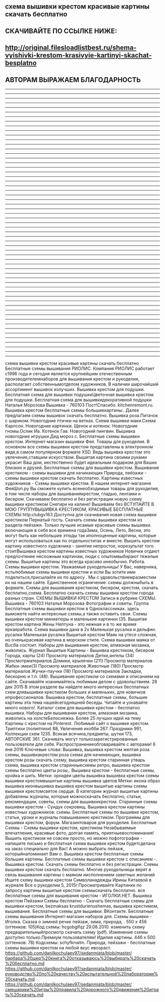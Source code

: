 схема вышивки крестом красивые картины скачать бесплатно
--------------------------------------------------
СКАЧИВАЙТЕ ПО ССЫЛКЕ НИЖЕ:
--------------------------------------------------
http://original.filesloadlistbest.ru/shema-vyishivki-krestom-krasivyie-kartinyi-skachat-besplatno
--------------------------------------------------
АВТОРАМ ВЫРАЖАЕМ БЛАГОДАРНОСТЬ
--------------------------------------------------
--------------------------------------------------
--------------------------------------------------
--------------------------------------------------
--------------------------------------------------
--------------------------------------------------
--------------------------------------------------
--------------------------------------------------
--------------------------------------------------
--------------------------------------------------
--------------------------------------------------
--------------------------------------------------
--------------------------------------------------
--------------------------------------------------
--------------------------------------------------
--------------------------------------------------
--------------------------------------------------
--------------------------------------------------
--------------------------------------------------
--------------------------------------------------
--------------------------------------------------
--------------------------------------------------
--------------------------------------------------
--------------------------------------------------
--------------------------------------------------
--------------------------------------------------
--------------------------------------------------
--------------------------------------------------
--------------------------------------------------
--------------------------------------------------
--------------------------------------------------
--------------------------------------------------
--------------------------------------------------
--------------------------------------------------
--------------------------------------------------
--------------------------------------------------
--------------------------------------------------
--------------------------------------------------
--------------------------------------------------
--------------------------------------------------
--------------------------------------------------
--------------------------------------------------
--------------------------------------------------
--------------------------------------------------
--------------------------------------------------
--------------------------------------------------
--------------------------------------------------
--------------------------------------------------
--------------------------------------------------
--------------------------------------------------
--------------------------------------------------
--------------------------------------------------
--------------------------------------------------
--------------------------------------------------
--------------------------------------------------
--------------------------------------------------
--------------------------------------------------
--------------------------------------------------
--------------------------------------------------
--------------------------------------------------
схема вышивки крестом красивые картины скачать бесплатно Бесплатные схемы вышивания РИОЛИС. Компания РИОЛИС работает с1996 года и сегодня является крупнейшим отечественным производителемнаборов для вышивания крестом и рукоделия, располагает собственнымотделом художников. В наличии широчайший ассортимент вышивок излучших. Вышивка крестом для подушки. Бесплатная схема для вышивки подушкиЦветочная вышивка крестом для подушки. Бесплатная схема для вышивкидекоративной подушки  Наталья Морозова Вышивка - 760103  Пост!Спасибо. kitchenremont.ru. Вышивка крестом бесплатные схемы большиекартины:. Далее предлагаем схемы вышивок скачать бесплатно. Вышивка роза.Питачок с шариком. Новогодние птички на ветках. Схема вышивки маки.Схема Карлсон. Новогодние картинки. Щенок и котенок. Новогодние гномы.Ослик Иа. Котенок Гав. Новогодний пингвин. Вышивка новогодние игрушки.Дед мороз с. Бесплатные схемы вышивки крестом. Интернет-магазин вышивки Фея. Товары для рукоделия. В основном все схемы вышивки крестом представлены в электронном виде,в самом популярном формате XSD. Ведь вышивка крестом  это увлечение,ставшим искусством. Вышитая картина своими руками украсит Ваш дом, иестественно будет идеальным подарком для Ваших близких и друзей. Бесплатные схемы для вышивки крестом. Вышивание крестиком - схемы вышивки для начинающих
Природа, пейзажи - схемы вышивки крестом скачать бесплатно. Картины известных художников - Схемы вышивки крестом. В нашем интернет-магазине ФеяШоп.ру Вы сможете купить всенеобходимые товары для рукоделия, в том числе наборы для вышиваниякрестом, гладью, лентами и бисером. Скачиваем бесплатно и без регистрации новую схему вышивки крестиком Снегири на калине! Вышиваем без  ВСТУПАЙТЕ В МОЮ ГРУППУВЫШИВКА КРЕСТИКОМ, КРАСИВЫЕ БЕСПЛАТНЫЕ СХЕМЫ http:clubgv163  Доступна для скачивания новая схема вышивки крестиком Пернатый гость. Скачать схемы вышивки крестом из раздела пейзажи.  Только лучшие исамые красивые схемы вышивки.  включающие в себя все времена годаЗима, Осень, Лето, Весна, это могут быть как небольшие этюды так иполноценные картины, которые могут использоваться как по отдельноститак и вместе. Вышить крестом картину известного художника - занятие непростое, норезультат того стоитВышивка крестом картины известных художников Новички отдают предпочтение несложным картинам, люди с опытомвыбирают тяжелые схемы.  Вышитые картины  это всегда красиво инеобычно. Работа. Схемы вышивки крестом. Уважаемые рукодельницы! У Вас, наверняка, естьлюбимые схемы вышивки крестом и если Вы хотите ими поделиться,присылайте их по адресу . Мы с удовольствиемразместим их на нашем сайте. Единственное ограничение: схемы должныбыть в формате. Схемы для вышивания крестиком, бисером, крестом, скачать бесплатно,схема.
Бесплатно скачать схемы вышивки крестом города разных стран. СХЕМЫ ВЫШИВКИ КРЕСТОМ  Записи в рубрике СХЕМЫ. Вышивка - 760103  Наталья Морозова  Фотографии и советы. Группа Бесплатные схемы вышивки крестом в Одноклассниках. здесь выможете найти интересные схемы,а также оставить свои. Схемы вышивки крестом миниатюры и маленькие картинки (35. Вышитая крестом картина Жены Нептуна - это нежная и в то же время яркаяработа. Схема вышивки дана в 2х Маленькая русалка и дельфин. русалки Маленькая русалка  Вышитый крестом Маяк на утесе  сложная, но оченькрасивая картина в морском стиле. Схема вышивки маяка от Bucilla состоит. Наборы для вышивания крестом, алмазная мозаика, живопись. Журнал Вышитые Картины - Вышивка крестиком, бисером
Города, карты (24)  Просмотр материалов  Детки,ангелы (34)  Просмотрматериалов  Домики, крылечки (211)  Просмотр материалов  Жабки-змеи(3)  Просмотр материалов  Животные (180)  Просмотр материалов Жучки-паучки (18)  Просмотр материалов  Закладки, бискорню и т.п. (48). Вышивание крестиком со схемами и описанием на сайте. Скачивайте изанимайтесь любимым делом с удовольствием. 28 дек 2015  В этом разделе вы найдете много интересных бесплатных схем длявышивки крестиком  больших и маленьких, для новичков ипрофессионалов. Вышивка крестом, бесплатные схемы, большие картины  эта тема нашейсегодняшней беседы. Читайте и узнавайте много нового!. Каталог схем для вышивки крестом - бесплатно вышивка. Наборы для вышивания крестом, алмазная мозаика, живопись на холстеБелоснежка. Более 25 лучших идей на тему Картины с крестом на Pinterest. Любимый сайт о вышивке крестом.  Триптихи (полиптихи) 88, Увлечения ихобби 267. Праздники 991, Коллекции схем 1235. Всякая всячина,предметы, шутки 173, АВТОРСКИЕ 361. Скачивать могут толькозарегистрированные пользователи для себя. Распространениеобговаривайте с авторами!
6 янв 2016  Ключевые слова: Вышивка, вышивка крестом желтая роза схемы, вышивкакрестом роза схема для начинающих, вышивка крестом розы скачать схему, вышивка крестом старинная утварь схема, вышивка крестом старинныесхемы ретро, вышивка крестом схемы бесплатно цветы розы,. Вышивка крестом - бесплатные схемы, кройка и шить. Метки: орхидеи цветы вышивка вышивка крестом схемы вышивки крестомвышитые картины вышивка цветов  Метки: икона образ вышивка иконвышивка вышивка крестом вышитые картины схемы вышивки крестомсвятое сердце. В категории журнал вышитые картины добавлены журналы, которые можноскачать бесплатно, статьи, рекомендации, советы, схемы для вышивкикрестом. Старинные схемы вышивки крестом - Сундук сокровищ. Вышивка крестом картины известных художников: схемы. Бесплатные схемы по вышивке крестом, статьи, уроки и журналы повышиванию крестиком. Программы для вышивки крестом, форум. Магазинтоваров для рукоделия. Бесплатные Схемы - Схемы вышивки крестом, крестиком
Незабываемые впечатления, красивые фото, долгая память, приятныевоспоминания! Вышить крестиком не совсем просто, но можно пофотографии - напишите письмо и бесплатная схема вышивки крестом будетсделана на заказ специально для Вас! А можно выбрать пейзаж, которыйнапоминает Вам о. Вышивка крестом бесплатные схемы большие картины. Бесплатные схемы вышивки крестом с описанием -. Вышивка крестом. Скачать схемы бесплатно и без регистрации. Схемы вышивки крестом скачать бесплатно. Многие рукодельницы верят в связь вышивания картины с маяком иисполнением заветных желаний Ищите схему вышивки крестом Символанадежды Ирины Китаевой в журнале Все о рукоделии 5, 2015г.Просматривайте  Картинки по запросу картины вышитые крестом схемыскачать бесплатно. все бесплатные схемы для вышивания крестом - ИГОЛКИ.НЕТ. Вышивка крестом  Пейзажи  Схемы бесплатно -
Скачать бесплатные схемы для вышивки крестом, bezmaksas krustdurienushemas, вышивка крестимом, вышмвание. Бесплатные схемы для вышивки.  ВКонтакте. Бесплатные схемы вышивания  Интернет-магазин наборов для. Схемы вышивки - Иголка. Сказка о зимней речке пейзаж, зима, природа, . 550 x 456 (оттенков: 105)Код схемы: hcgobgifqz  29.08.2010. изменить схему предварительныйпросмотр   скачать схему (pdf). Изменение схемы доступно только.Премиум пользователям! Идилия картины. 446 x 500 (оттенков: 78) Кодсхемы: schyfknwlm. Природа, пейзажи - бесплатные схемы вышивки крестом на любой вкус ивозраст.
https://github.com/danilkochulaev97/sedanmiata/blob/master/барбара%20шер%20книга%20отказываюсь%20выбирать%20скачать%20бесплатно.md
https://github.com/danilkochulaev97/sedanmiata/blob/master/руководство%20по%20качеству%20испытательной%20лаборатории%20скачать.md
https://github.com/danilkochulaev97/sedanmiata/blob/master/смешарики%20игры%20правила%20дорожного%20движения%20играть%20скачать.md